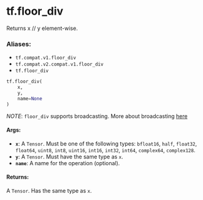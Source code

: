 <div itemscope itemtype="http://developers.google.com/ReferenceObject">
<meta itemprop="name" content="tf.floor_div" />
<meta itemprop="path" content="Stable" />
</div>

# tf.floor_div

Returns x // y element-wise.

### Aliases:

* `tf.compat.v1.floor_div`
* `tf.compat.v2.compat.v1.floor_div`
* `tf.floor_div`

``` python
tf.floor_div(
    x,
    y,
    name=None
)
```

<!-- Placeholder for "Used in" -->

*NOTE*: `floor_div` supports broadcasting. More about broadcasting
[here](http://docs.scipy.org/doc/numpy/user/basics.broadcasting.html)

#### Args:


* <b>`x`</b>: A `Tensor`. Must be one of the following types: `bfloat16`, `half`, `float32`, `float64`, `uint8`, `int8`, `uint16`, `int16`, `int32`, `int64`, `complex64`, `complex128`.
* <b>`y`</b>: A `Tensor`. Must have the same type as `x`.
* <b>`name`</b>: A name for the operation (optional).


#### Returns:

A `Tensor`. Has the same type as `x`.
